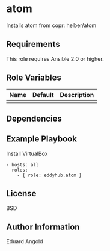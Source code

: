 atom
==========

Installs atom from copr: helber/atom

Requirements
------------

This role requires Ansible 2.0 or higher.

Role Variables
--------------

|Name|Default|Description|
|----|-------|-----------|
|    |       |           |

Dependencies
------------

Example Playbook
----------------

Install VirtualBox
```
- hosts: all
  roles:
    - { role: eddyhub.atom }
```

License
-------

BSD

Author Information
------------------

Eduard Angold


